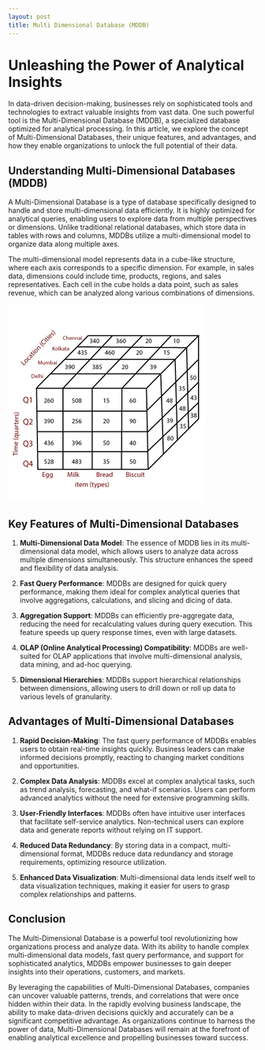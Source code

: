 ```yaml
---
layout: post
title: Multi Dimensional Database (MDDB)
---
```


# Unleashing the Power of Analytical Insights

In data-driven decision-making, businesses rely on sophisticated tools and technologies to extract valuable insights from vast data. One such powerful tool is the Multi-Dimensional Database (MDDB), a specialized database optimized for analytical processing. In this article, we explore the concept of Multi-Dimensional Databases, their unique features, and advantages, and how they enable organizations to unlock the full potential of their data.

## Understanding Multi-Dimensional Databases (MDDB)

A Multi-Dimensional Database is a type of database specifically designed to handle and store multi-dimensional data efficiently. It is highly optimized for analytical queries, enabling users to explore data from multiple perspectives or dimensions. Unlike traditional relational databases, which store data in tables with rows and columns, MDDBs utilize a multi-dimensional model to organize data along multiple axes.

The multi-dimensional model represents data in a cube-like structure, where each axis corresponds to a specific dimension. For example, in sales data, dimensions could include time, products, regions, and sales representatives. Each cell in the cube holds a data point, such as sales revenue, which can be analyzed along various combinations of dimensions.

![Multi Dimensional Database](/assets/images/mdd.png)

## Key Features of Multi-Dimensional Databases

1. **Multi-Dimensional Data Model**: The essence of MDDB lies in its multi-dimensional data model, which allows users to analyze data across multiple dimensions simultaneously. This structure enhances the speed and flexibility of data analysis.

2. **Fast Query Performance**: MDDBs are designed for quick query performance, making them ideal for complex analytical queries that involve aggregations, calculations, and slicing and dicing of data.

3. **Aggregation Support**: MDDBs can efficiently pre-aggregate data, reducing the need for recalculating values during query execution. This feature speeds up query response times, even with large datasets.

4. **OLAP (Online Analytical Processing) Compatibility**: MDDBs are well-suited for OLAP applications that involve multi-dimensional analysis, data mining, and ad-hoc querying.

5. **Dimensional Hierarchies**: MDDBs support hierarchical relationships between dimensions, allowing users to drill down or roll up data to various levels of granularity.

## Advantages of Multi-Dimensional Databases

1. **Rapid Decision-Making**: The fast query performance of MDDBs enables users to obtain real-time insights quickly. Business leaders can make informed decisions promptly, reacting to changing market conditions and opportunities.

2. **Complex Data Analysis**: MDDBs excel at complex analytical tasks, such as trend analysis, forecasting, and what-if scenarios. Users can perform advanced analytics without the need for extensive programming skills.

3. **User-Friendly Interfaces**: MDDBs often have intuitive user interfaces that facilitate self-service analytics. Non-technical users can explore data and generate reports without relying on IT support.

4. **Reduced Data Redundancy**: By storing data in a compact, multi-dimensional format, MDDBs reduce data redundancy and storage requirements, optimizing resource utilization.

5. **Enhanced Data Visualization**: Multi-dimensional data lends itself well to data visualization techniques, making it easier for users to grasp complex relationships and patterns.

## Conclusion

The Multi-Dimensional Database is a powerful tool revolutionizing how organizations process and analyze data. With its ability to handle complex multi-dimensional data models, fast query performance, and support for sophisticated analytics, MDDBs empower businesses to gain deeper insights into their operations, customers, and markets.

By leveraging the capabilities of Multi-Dimensional Databases, companies can uncover valuable patterns, trends, and correlations that were once hidden within their data. In the rapidly evolving business landscape, the ability to make data-driven decisions quickly and accurately can be a significant competitive advantage. As organizations continue to harness the power of data, Multi-Dimensional Databases will remain at the forefront of enabling analytical excellence and propelling businesses toward success.
